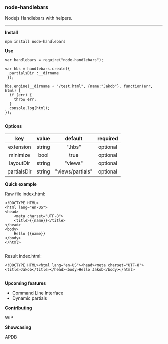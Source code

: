 ### node-handlebars


Nodejs Handlebars with helpers.

---

**Install**

```
npm install node-handlebars

```

**Use**

```
var handlebars = require("node-handlebars");

var hbs = handlebars.create({
  partialsDir :__dirname
 });

hbs.engine(__dirname + "/test.html", {name:"Jakob"}, function(err, html) {
  if (err) {
    throw err;
  }
  console.log(html);
}); 
 
```

**Options**

| **key**      | **value** | **default**          | **required**  |
| :-:          | :-:       | :-:                  | :-:           |
| extension    | string    | ".hbs"               | optional      |
| minimize     | bool      | true                | optional      |
| layoutDir    | string    | "views"              | optional      |
| partialsDir   | string    | "views/partials"     | optional      |

**Quick example**

Raw file index.html:

```
<!DOCTYPE HTML>
<html lang="en-US">
<head>
	<meta charset="UTF-8">
	<title>{{name}}</title>
</head>
<body>
	Hello {{name}}
</body>
</html>
 
```

Result index.html:

```
<!DOCTYPE HTML><html lang="en-US"><head><meta charset="UTF-8"><title>Jakob</title></head><body>Hello Jakob</body></html>
 
```

**Upcoming features**

* Command Line Interface
* Dynamic partials

**Contributing**

WIP  

**Showcasing**

APDB




